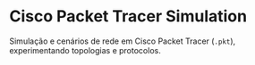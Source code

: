 # Cisco Packet Tracer Simulation

Simulação e cenários de rede em Cisco Packet Tracer (`.pkt`), experimentando topologias e protocolos.
